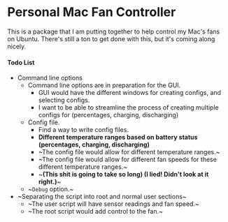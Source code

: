 Personal Mac Fan Controller
======
This is a package that I am putting together to help control my Mac's fans on Ubuntu. There's still a ton to get done with this, but it's coming along nicely.

#### Todo List

* Command line options
  * Command line options are in preparation for the GUI. 
    * GUI would have the different windows for creating configs, and selecting configs. 
    * I want to be able to streamline the process of creating multiple configs for (percentages, charging, discharging)
  * Config file.
    * Find a way to write config files.
    * **Different temperature ranges based on battery status (percentages, charging, discharging)**
    * ~The config file would allow for different temperature ranges.~
    * ~The config file would allow for different fan speeds for these different temperature ranges.~
    * ~**(This shit is going to take so long) (I lied! Didn't look at it right.)**~
  * ~`Debug` option.~
* ~Separating the script into root and normal user sections~
  * ~The user script will have sensor readings and fan speed.~
  * ~The root script would add control to the fan.~
